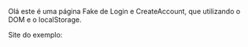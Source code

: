 Olá este é uma página Fake de Login e CreateAccount, que utilizando o DOM e o localStorage.

Site do exemplo: 
